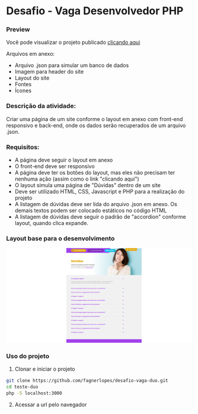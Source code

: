 # Desafio - Vaga Desenvolvedor PHP

### Preview
Você pode visualizar o projeto publicado [clicando aqui](https://fagnerlopes.com.br/duo-desafio/)

Arquivos em anexo:
*	Arquivo .json para simular um banco de dados
*	Imagem para header do site
*	Layout do site
*	Fontes
*	Ícones

### Descrição da atividade:

Criar uma página de um site conforme o layout em anexo com front-end responsivo e back-end, onde os dados serão recuperados de um arquivo .json.

### Requisitos:

*	A página deve seguir o layout em anexo
*	O front-end deve ser responsivo
*	A página deve ter os botões do layout, mas eles não precisam ter nenhuma ação (assim como o link "clicando aqui")
*	O layout simula uma página de "Dúvidas" dentro de um site
*	Deve ser utilizado HTML, CSS, Javascript e PHP para a realização do projeto
*	A listagem de dúvidas deve ser lida do arquivo .json em anexo. Os demais textos podem ser colocado estáticos no código HTML
*	A listagem de dúvidas deve seguir o padrão de "accordion" conforme layout, quando clica expande.

### Layout base para o desenvolvimento

![Layout](./leiaute.png)

### Uso do projeto

1. Clonar e iniciar o projeto
~~~bash
git clone https://github.com/fagnerlopes/desafio-vaga-duo.git
cd teste-duo
php -S localhost:3000
~~~

2. Acessar a url pelo navegador




